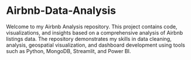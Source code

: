 # Airbnb-Data-Analysis
Welcome to my Airbnb Analysis repository. This project contains code, visualizations, and insights based on a comprehensive analysis of Airbnb listings data. The repository demonstrates my skills in data cleaning, analysis, geospatial visualization, and dashboard development using tools such as Python, MongoDB, Streamlit, and Power BI.
